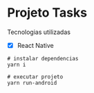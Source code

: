 # Projeto Tasks

Tecnologias utilizadas
- [x] React Native

```
# instalar dependencias
yarn i

# executar projeto
yarn run-android
```

